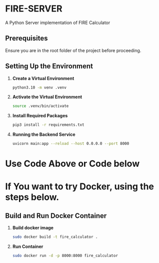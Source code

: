 # FIRE-SERVER
A Python Server implementation of FIRE Calculator

## Prerequisites
Ensure you are in the root folder of the project before proceeding.

## Setting Up the Environment

1. **Create a Virtual Environment**
   ```sh
   python3.10 -m venv .venv
2. **Activate the Virtual Environment**
   ```sh
   source .venv/bin/activate
3. **Install Required Packages**
   ```sh
   pip3 install -r requirements.txt
4. **Running the Backend Service**
   ```sh
   uvicorn main:app --reload --host 0.0.0.0 --port 8000

# Use Code Above or Code below

# If You want to try Docker, using the steps below. 

## Build and Run Docker Container

1. **Build docker image**
   ```sh
   sudo docker build -t fire_calculator .
2. **Run Container**
   ```sh
   sudo docker run -d -p 8000:8000 fire_calculator

